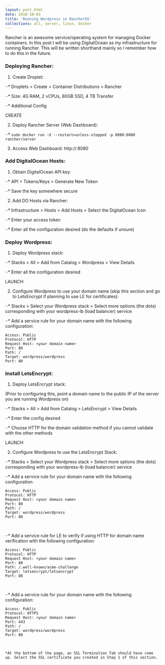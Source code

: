 ```yaml
---
layout: post.html
date: 2018-10-03
title: 'Running Wordpress in RancherOS'
collections: all, server, linux, docker
---
```



Rancher is an awesome service/operating system for managing Docker containers. In this post I will be using DigitalOcean as my infrastructure for running Rancher. This will be written shorthand mainly so I remember how to do this in the future.



### Deploying Rancher:

1. Create Droplet:

⋅⋅* Droplets > Create > Container Distributions > Rancher

⋅⋅* Size: 4G RAM, 2 vCPUs, 80GB SSD, 4 TB Transfer

⋅⋅* Additional Config

CREATE


2. Deploy Rancher Server (Web Dashboard):

⋅⋅* `sudo docker run -d --restart=unless-stopped -p 8080:8080 rancher/server`


3. Access Web Dashboard: http://<ip>:8080



### Add DigitalOcean Hosts: 


1. Obtain DigitalOcean API key:

⋅⋅* API > Tokens/Keys > Generate New Token

⋅⋅* Save the key somewhere secure


2. Add DO Hosts via Rancher:

⋅⋅* Infrastructure > Hosts > Add Hosts > Select the DigitalOcean Icon

⋅⋅* Enter your access token

⋅⋅* Enter all the configuration desired (do the defaults if unsure)



### Deploy Wordpress:

1. Deploy Wordpress stack:

⋅⋅* Stacks > All > Add from Catalog > Wordpress > View Details

⋅⋅* Enter all the configuration desired

LAUNCH


2. Configure Wordpress to use your domain name (skip this section and go to LetsEncrypt if planning to use LE for certificates):

⋅⋅* Stacks > Select your Wordpress stack > Select more options (the dots) corresponding with your wordpress-lb (load balancer) service

⋅⋅* Add a service rule for your domain name with the following configuration:

	Access: Public
	Protocol: HTTP
	Request Host: <your domain name>
	Port: 80
	Path: /
	Target: wordpress/wordpress
	Port: 80


### Install LetsEncrypt:

1. Deploy LetsEncrypt stack:

(Prior to configuring this, point a domain name to the public IP of the server you are running Wordpress on)

⋅⋅* Stacks > All > Add from Catalog > LetsEncrypt > View Details

⋅⋅* Enter the config desired

⋅⋅* Choose HTTP for the domain validation method if you cannot validate with the other methods

LAUNCH


2. Configure Wordpress to use the LetsEncrypt Stack:

⋅⋅* Stacks > Select your Wordpress stack > Select more options (the dots) corresponding with your wordpress-lb (load balancer) service 

⋅⋅* Add a service rule for your domain name with the following configuration:

	Access: Public
	Protocol: HTTP
	Request Host: <your domain name>
	Port: 80
	Path: /
	Target: wordpress/wordpress
	Port: 80
<br>


⋅⋅* Add a service rule for LE to verify if using HTTP for domain name verification with the following configuration:

	Access: Public
	Protocol: HTTP
	Request Host: <your domain name>
	Port: 80
	Path: /.well-known/acme-challenge
	Target: letsencrypt/letsencrypt
	Port: 80
<br>

⋅⋅* Add a service rule for your domain name with the following configuration:

	Access: Public
	Protocol: HTTPS
	Request Host: <your domain name>
	Port: 443
	Path: /
	Target: wordpress/wordpress
	Port: 80
<br>

	*At the bottom of the page, an SSL Termination Tab should have come up. Select the SSL certificate you created in Step 1 of this section.
